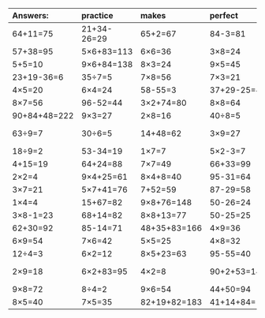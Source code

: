 | Answers: | practice | makes | perfect | ! |
| :--- | :--- | :--- | :--- | :--- |
| 64+11=75 | 21+34-26=29 | 65+2=67 | 84-3=81 | 28÷7=4 | 
| 57+38=95 | 5×6+83=113 | 6×6=36 | 3×8=24 | 4×3=12 | 
| 5+5=10 | 9×6+84=138 | 8×3=24 | 9×5=45 | 45÷5=9 | 
| 23+19-36=6 | 35÷7=5 | 7×8=56 | 7×3=21 | 5×6=30 | 
| 4×5=20 | 6×4=24 | 58-55=3 | 37+29-25=41 | 6×7+75=117 | 
| 8×7=56 | 96-52=44 | 3×2+74=80 | 8×8=64 | 5×2=10 | 
| 90+84+48=222 | 9×3=27 | 2×8=16 | 40÷8=5 | 6×6+43=79 | 
| 63÷9=7 | 30÷6=5 | 14+48=62 | 3×9=27 | 56+36-42=50 | 
| 18÷9=2 | 53-34=19 | 1×7=7 | 5×2-3=7 | 8×9=72 | 
| 4+15=19 | 64+24=88 | 7×7=49 | 66+33=99 | 9×9=81 | 
| 2×2=4 | 9×4+25=61 | 8×4+8=40 | 95-31=64 | 8×2=16 | 
| 3×7=21 | 5×7+41=76 | 7+52=59 | 87-29=58 | 3×2+21=27 | 
| 1×4=4 | 15+67=82 | 9×8+76=148 | 50-26=24 | 74+23=97 | 
| 3×8-1=23 | 68+14=82 | 8×8+13=77 | 50-25=25 | 2×6-5=7 | 
| 62+30=92 | 85-14=71 | 48+35+83=166 | 4×9=36 | 5×9+38=83 | 
| 6×9=54 | 7×6=42 | 5×5=25 | 4×8=32 | 7×4+56=84 | 
| 12÷4=3 | 6×2=12 | 8×5+23=63 | 95-55=40 | 3×9-24=3 | 
| 2×9=18 | 6×2+83=95 | 4×2=8 | 90+2+53=145 | 96+30-70=56 | 
| 9×8=72 | 8÷4=2 | 9×6=54 | 44+50=94 | 20-3=17 | 
| 8×5=40 | 7×5=35 | 82+19+82=183 | 41+14+84=139 | 6×7+69=111 | 
